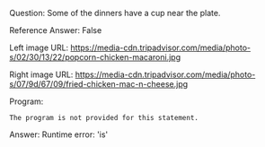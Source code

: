 Question: Some of the dinners have a cup near the plate.

Reference Answer: False

Left image URL: https://media-cdn.tripadvisor.com/media/photo-s/02/30/13/22/popcorn-chicken-macaroni.jpg

Right image URL: https://media-cdn.tripadvisor.com/media/photo-s/07/9d/67/09/fried-chicken-mac-n-cheese.jpg

Program:

```
The program is not provided for this statement.
```
Answer: Runtime error: 'is'

